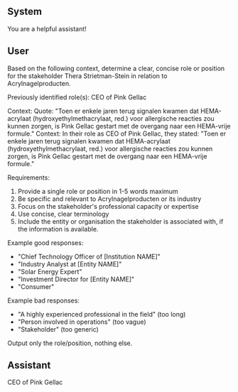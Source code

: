 ## System

You are a helpful assistant!

## User


Based on the following context, determine a clear, concise role or position for the stakeholder Thera Strietman-Stein in relation to Acrylnagelproducten.

Previously identified role(s): CEO of Pink Gellac

Context:
Quote: "Toen er enkele jaren terug signalen kwamen dat HEMA-acrylaat (hydroxyethylmethacrylaat, red.) voor allergische reacties zou kunnen zorgen, is Pink Gellac gestart met de overgang naar een HEMA-vrije formule."
Context: In their role as CEO of Pink Gellac, they stated: "Toen er enkele jaren terug signalen kwamen dat HEMA-acrylaat (hydroxyethylmethacrylaat, red.) voor allergische reacties zou kunnen zorgen, is Pink Gellac gestart met de overgang naar een HEMA-vrije formule."

Requirements:
1. Provide a single role or position in 1-5 words maximum
2. Be specific and relevant to Acrylnagelproducten or its industry
3. Focus on the stakeholder's professional capacity or expertise
4. Use concise, clear terminology
5. Include the entity or organisation the stakeholder is associated with, if the information is available.

Example good responses:
- "Chief Technology Officer of [Institution NAME]"
- "Industry Analyst at [Entity NAME]"
- "Solar Energy Expert"
- "Investment Director for [Entity NAME]"
- "Consumer"

Example bad responses:
- "A highly experienced professional in the field" (too long)
- "Person involved in operations" (too vague)
- "Stakeholder" (too generic)

Output only the role/position, nothing else.


## Assistant

CEO of Pink Gellac

